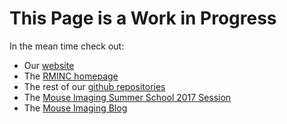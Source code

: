 This Page is a Work in Progress
================================

In the mean time check out:

- Our [website](http://www.mouseimaging.ca/)
- The [RMINC homepage](http://mouse-imaging-centre.github.io/RMINC/)
- The rest of our [github repositories](https://github.com/Mouse-Imaging-Centre)
- The [Mouse Imaging Summer School 2017 Session](https://mouse-imaging-centre.github.io/summer_school2017/)
- The [Mouse Imaging Blog](https://mouse-imaging-centre.github.io/blog")
